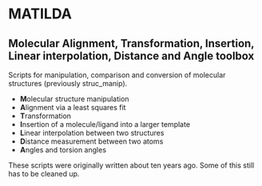 #  MATILDA
## Molecular Alignment, Transformation, Insertion, Linear interpolation, Distance and Angle toolbox

Scripts for manipulation, comparison and conversion of molecular structures (previously struc_manip).

* **M**olecular structure manipulation
* **A**lignment via a least squares fit
* **T**ransformation
* **I**nsertion of a molecule/ligand into a larger template
* **L**inear interpolation between two structures
* **D**istance measurement between two atoms
* **A**ngles and torsion angles

These scripts were originally written about ten years ago. Some of this still has to be cleaned up.
